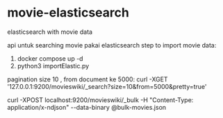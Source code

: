 # movie-elasticsearch
elasticsearch with movie data

api untuk searching movie pakai elasticsearch
step to import movie data:
1. docker compose up -d
2. python3 importElastic.py

 
 pagination size 10 , from document ke 5000:
curl -XGET '127.0.0.1:9200/movieswiki/_search?size=10&from=5000&pretty=true'


curl -XPOST localhost:9200/movieswiki/_bulk -H "Content-Type: application/x-ndjson" --data-binary @bulk-movies.json